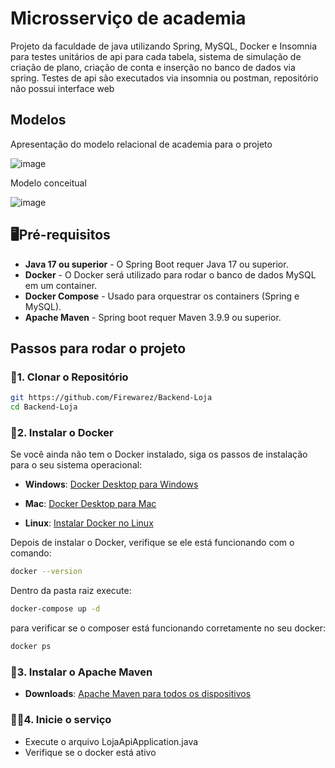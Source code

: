 # Microsserviço de academia

Projeto da faculdade de java utilizando Spring, MySQL, Docker e Insomnia para testes unitários de
api para cada tabela, sistema de simulação de criação de plano, criação de conta e inserção no banco de dados
via spring. 
Testes de api são executados via insomnia ou postman, repositório não possui interface web

## Modelos
Apresentação do modelo relacional de academia para o projeto

![image](https://github.com/user-attachments/assets/d6cd3f59-c305-4070-b55b-9319351fbdd4)

Modelo conceitual

![image](https://github.com/user-attachments/assets/2e106cad-333e-4424-a913-ff0241dc62a1)


## 🖥️Pré-requisitos

- **Java 17 ou superior** - O Spring Boot requer Java 17 ou superior.
- **Docker** - O Docker será utilizado para rodar o banco de dados MySQL em um container.
- **Docker Compose** - Usado para orquestrar os containers (Spring e MySQL).
- **Apache Maven** - Spring boot requer Maven 3.9.9 ou superior.

## Passos para rodar o projeto

### 🤖1. **Clonar o Repositório**

```bash
git https://github.com/Firewarez/Backend-Loja
cd Backend-Loja
```

### 🐋2. Instalar o Docker
Se você ainda não tem o Docker instalado, siga os passos de instalação para o seu sistema operacional:

- **Windows**: [Docker Desktop para Windows](https://www.docker.com/products/docker-desktop)

- **Mac**: [Docker Desktop para Mac](https://www.docker.com/products/docker-desktop)

- **Linux**: [Instalar Docker no Linux](https://docs.docker.com/engine/install/)

Depois de instalar o Docker, verifique se ele está funcionando com o comando:

```bash
docker --version
```

Dentro da pasta raiz execute:

```bash
docker-compose up -d
```

para verificar se o composer está funcionando corretamente no seu docker:
```bash
docker ps
```

### 🌱3. Instalar o Apache Maven

- **Downloads**: [Apache Maven para todos os dispositivos](https://maven.apache.org/download.cgi)

### 🧑‍💻4. Inicie o serviço

- Execute o arquivo LojaApiApplication.java
- Verifique se o docker está ativo
